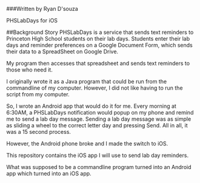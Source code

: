 ###Written by Ryan D'souza

PHSLabDays for iOS

##Background Story
PHSLabDays is a service that sends text reminders to Princeton High School students on their lab days.
Students enter their lab days and reminder preferences on a Google Document Form, which sends their data to a SpreadSheet on Google Drive. 

My program then accesses that spreadsheet and sends text reminders to those who need it.

I originally wrote it as a Java program that could be run from the commandline of my computer. 
However, I did not like having to run the script from my computer.

So, I wrote an Android app that would do it for me. Every morning at 6:30AM, a PHSLabDays notification would popup on my phone and remind me to send a lab day message. Sending a lab day message was as simple as sliding a wheel to the correct letter day and pressing Send. All in all, it was a 15 second process.

However, the Android phone broke and I made the switch to iOS. 

This repository contains the iOS app I will use to send lab day reminders.

What was supposed to be a commandline program turned into an Android app which turned into an iOS app.
